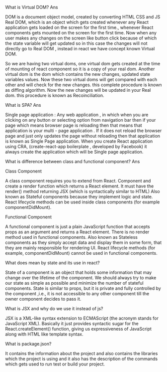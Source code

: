 What is Virtual DOM?
Ans

DOM is a document object model, created by converting HTML CSS and JS Real DOM, which is an object which gets created whenever any React application gets loaded on the screen for the first time., whenever React components gets mounted on the screen for the first time. Now when any user makes any changes on the screen like button click because of which the state variable will get updated so in this case the changes will not directly go to Real DOM , instead in react we have concept known Virtual DOM. 


So we are having two virtual doms, one virtual dom gets created at the time of mounting of react component so it is a copy of your real dom. Another virtual dom is the dom which contains the new changes, updated state variables values. Now these two virtual doms will get compared with each other and will check for the new changes. this complete procedure is known as diffing algorithm. Now the new changes will be updated in your Real dom. this procedure is known as Recoinciliation.




What is SPA?
Ans

Single page application : Any web application , in which when you are clicking on any button or selecting option from navigation bar then if your page which means browser page is reloading then that means that application is your multi - page application . If it does not reload the browser page and just only updates the page without reloading then that application is known as Single Page application. When you create React application using CRA, (create-react-app boilerplate , developed by Facebook) it always create the application which will be Single page application.



What is difference between class and functional component?
Ans

Class Component

A class component requires you to extend from React. Component and create a render function which returns a React element.
It must have the render() method returning JSX (which is syntactically similar to HTML)
Also known as Stateful components because they implement logic and state.
React lifecycle methods can be used inside class components (for example componentDidMount).

Functional Component

A functional component is just a plain JavaScript function that accepts props as an argument and returns a React element.
There is no render method used in functional components.
Also known as Stateless components as they simply accept data and display them in some form, that they are mainly responsible for rendering UI.
React lifecycle methods (for example, componentDidMount) cannot be used in functional components.



What does mean by state and its use in react?


State of a component is an object that holds some information that may change over the lifetime of the component. We should always try to make our state as simple as possible and minimize the number of stateful components.
State is similar to props, but it is private and fully controlled by the component ,i.e., it is not accessible to any other component till the owner component decides to pass it.





What is JSX and why do we use it instead of js?


JSX is a XML-like syntax extension to ECMAScript (the acronym stands for JavaScript XML). Basically it just provides syntactic sugar for the React.createElement() function, giving us expressiveness of JavaScript along with HTML like template syntax.





What is package.json?


It contains the information about the project and also contains the libraries which the project is using and it also has the description of the commands which gets used to run test or build your project.